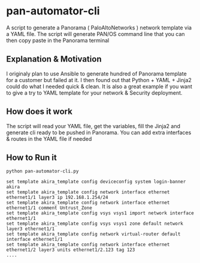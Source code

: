 # pan-automator-cli
A script to generate a Panorama ( PaloAltoNetworks ) network template via a YAML file.
The script will generate PAN/OS command line that you can then copy paste in the Panorama terminal

## Explanation & Motivation
I originaly plan to use Ansible to generate hundred of Panorama template for a customer but failed at it.
I then found out that Python + YAML + Jinja2 could do what I needed quick & clean.
It is also a great example if you want to give a try to YAML template for your network & Security deployment.

## How does it work
The script will read your YAML file, get the variables, fill the Jinja2 and generate cli ready to be pushed in Panorama.
You can add extra interfaces & routes in the YAML file if needed

## How to Run it
```
python pan-automator-cli.py
 
set template akira_template config deviceconfig system login-banner akira
set template akira_template config network interface ethernet ethernet1/1 layer3 ip 192.168.1.254/24
set template akira_template config network interface ethernet ethernet1/1 comment Untrust_Zone
set template akira_template config vsys vsys1 import network interface ethernet1/1
set template akira_template config vsys vsys1 zone default network layer3 ethernet1/1
set template akira_template config network virtual-router default interface ethernet1/1
set template akira_template config network interface ethernet ethernet1/2 layer3 units ethernet1/2.123 tag 123
....
```

